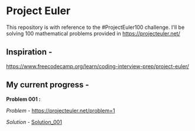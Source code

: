 # Project Euler
This repository is with reference to the #ProjectEuler100 challenge. I'll be solving 100 mathematical problems provided in https://projecteuler.net/

## Inspiration - 
https://www.freecodecamp.org/learn/coding-interview-prep/project-euler/

## My current progress - 
**Problem 001 :**

*Problem -* https://projecteuler.net/problem=1

*Solution -* [Solution_001](https://github.com/satyam-dev/project_euler/blob/master/problem_001.dart)
